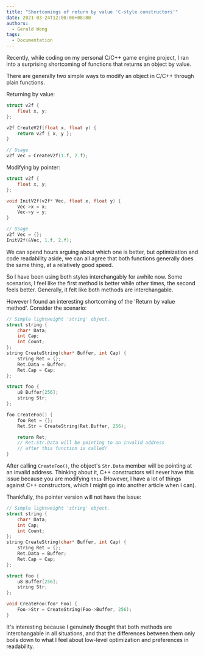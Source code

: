 ```yaml
---
title: "Shortcomings of return by value 'C-style constructors'"
date: 2021-03-24T12:00:00+08:00
authors:
  - Gerald Wong
tags:
  - Documentation
---
```


Recently, while coding on my personal C/C++ game engine project, I ran into a surprising shortcoming of functions that returns an object by value. 

<!--more-->

There are generally two simple ways to modify an object in C/C++ through plain functions.

Returning by value:
```cpp
struct v2f {
    float x, y; 
};

v2f CreateV2f(float x, float y) {
    return v2f { x, y };
}

// Usage
v2f Vec = CreateV2f(1.f, 2.f);
```

Modifying by pointer:
```cpp
struct v2f {
    float x, y; 
};

void InitV2f(v2f* Vec, float x, float y) {
    Vec->x = x;
    Vec->y = y;
}

// Usage
v2f Vec = {};
InitV2f(&Vec, 1.f, 2.f);
```

We can spend hours arguing about which one is better, but optimization and code readability aside, we can all agree that both functions generally does the same thing, at a relatively good speed.

So I have been using both styles interchangably for awhile now. Some scenarios, I feel like the first method is better while other times, the second feels better. Generally, it felt like both methods are interchangable. 

However I found an interesting shortcoming of the 'Return by value method'. Consider the scenario:

```cpp
// Simple lightweight 'string' object.
struct string {
    char* Data;
    int Cap;
    int Count;
};
string CreateString(char* Buffer, int Cap) {
    string Ret = {};
    Ret.Data = Buffer;
    Ret.Cap = Cap;
};

struct foo {
    u8 Buffer[256];
    string Str; 
};

foo CreateFoo() {
    foo Ret = {};
    Ret.Str = CreateString(Ret.Buffer, 256);

    return Ret;
    // Ret.Str.Data will be pointing to an invalid address 
    // after this function is called!
}
```

After calling `CreateFoo()`, the object's `Str.Data` member will be pointing at an invalid address. Thinking about it, C++ constructors will never have this issue because you are modifying `this` (However, I have a lot of things against C++ constructors, which I might go into another article when I can).   

Thankfully, the pointer version will not have the issue:

```cpp
// Simple lightweight 'string' object.
struct string {
    char* Data;
    int Cap;
    int Count;
};
string CreateString(char* Buffer, int Cap) {
    string Ret = {};
    Ret.Data = Buffer;
    Ret.Cap = Cap;
};

struct foo {
    u8 Buffer[256];
    string Str; 
};

void CreateFoo(foo* Foo) {
    Foo->Str = CreateString(Foo->Buffer, 256);
}
```

It's interesting because I genuinely thought that both methods are interchangable in all situations, and that the differences between them only boils down to what I feel about low-level optimization and preferences in readability.
